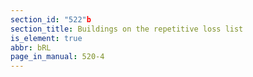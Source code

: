 ```yaml
---
section_id: "522"b
section_title: Buildings on the repetitive loss list
is_element: true
abbr: bRL
page_in_manual: 520-4
---
```

